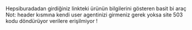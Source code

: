 Hepsiburadadan girdiğiniz linkteki ürünün bilgilerini gösteren basit bi araç
Not: header kısmına kendi user agentinizi girmeniz gerek yoksa site 503 kodu döndürüyor verilere erişilmiyor !
